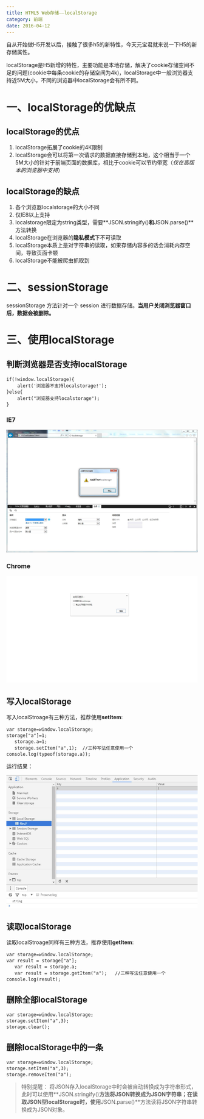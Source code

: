 ```yaml
---
title: HTML5 Web存储——localStorage
category: 前端
date: 2016-04-12
---
```

   
自从开始做H5开发以后，接触了很多h5的新特性，今天元宝君就来说一下H5的新存储属性。

localStorage是H5新增的特性，主要功能是本地存储，解决了cookie存储空间不足的问题(cookie中每条cookie的存储空间为4k)，localStorage中一般浏览器支持近5M大小，不同的浏览器中localStorage会有所不同。

# 一、localStorage的优缺点

## localStorage的优点

1.  localStorage拓展了cookie的4K限制
2.  localStorage会可以将第一次请求的数据直接存储到本地，这个相当于一个5M大小的针对于前端页面的数据库，相比于cookie可以节约带宽（_仅在高版本的浏览器中支持_）

## localStorage的缺点

1.  各个浏览器localstorage的大小不同
2.  仅IE8以上支持
3.  localstorage限定为string类型，需要**JSON.stringify()**和**JSON.parse()**方法转换
4.  localStorage在浏览器的**隐私模式**下不可读取
5.  localStorage本质上是对字符串的读取，如果存储内容多的话会消耗内存空间，导致页面卡顿
6.  localStorage不能被爬虫抓取到

# 二、sessionStorage

sessionStorage 方法针对一个 session 进行数据存储。**当用户关闭浏览器窗口后，数据会被删除。**

# 三、使用localStorage

## 判断浏览器是否支持localStorage

```
if(!window.localStorage){
    alert('浏览器不支持localstorage!');
}else{
    alert("浏览器支持localstorage");
}
```

### IE7

![](/assets/images/img11.jpg)

### Chrome

![](/assets/images/img12.jpg)

## 写入localStorage

写入localStroage有三种方法，推荐使用**setItem**:

```
var storage=window.localStorage;
storage["a"]=1;
   storage.a=1;
   storage.setItem("a",1);	//三种写法任意使用一个
console.log(typeof(storage.a));
```

运行结果：

![](/assets/images/img13.jpg)

## 读取localStorage

读取localStroage同样有三种方法，推荐使用**getItem**:

```
var storage=window.localStorage;
var result = storage["a"];
   var result = storage.a;
   var result = storage.getItem("a");	//三种写法任意使用一个
console.log(result);
```

## 删除全部localStorage

```
var storage=window.localStorage;
storage.setItem("a",3);
storage.clear();
```

## 删除localStorage中的一条

```
var storage=window.localStorage;
storage.setItem("a",3);
storage.removeItem("a");
```

> 特别提醒：
将JSON存入localStorage中时会被自动转换成为字符串形式，此时可以使用**JSON.stringify()**方法将JSON转换成为JSON字符串；在读取JSON型localStorage时，使用**JSON.parse()**方法读将JSON字符串转换成为JSON对象。